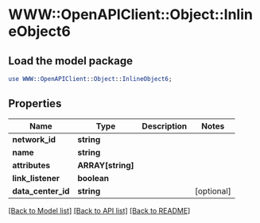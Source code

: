 # WWW::OpenAPIClient::Object::InlineObject6

## Load the model package
```perl
use WWW::OpenAPIClient::Object::InlineObject6;
```

## Properties
Name | Type | Description | Notes
------------ | ------------- | ------------- | -------------
**network_id** | **string** |  | 
**name** | **string** |  | 
**attributes** | **ARRAY[string]** |  | 
**link_listener** | **boolean** |  | 
**data_center_id** | **string** |  | [optional] 

[[Back to Model list]](../README.md#documentation-for-models) [[Back to API list]](../README.md#documentation-for-api-endpoints) [[Back to README]](../README.md)


